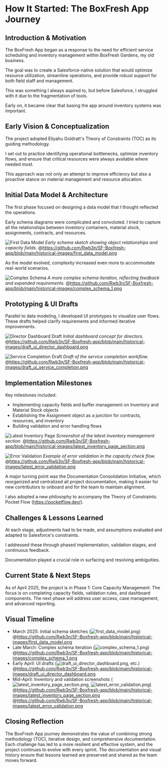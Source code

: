 # How It Started: The BoxFresh App Journey

## Introduction & Motivation

The BoxFresh App began as a response to the need for efficient service scheduling and inventory management within BoxFresh Gardens, my old business.

The goal was to create a Salesforce-native solution that would optimize resource utilization, streamline operations, and provide robust support for both field staff and management.

This was something I always aspired to, but before Salesforce, I struggled with it due to the fragmentation of tools.

Early on, it became clear that basing the app around inventory systems was important.

## Early Vision & Conceptualization

The project adopted Eliyahu Goldratt's Theory of Constraints (TOC) as its guiding methodology.

I set out to practice identifying operational bottlenecks, optimize inventory flows, and ensure that critical resources were always available where needed most.

This approach was not only an attempt to improve efficiency but also a proactive stance on material management and resource allocation.

## Initial Data Model & Architecture

The first phase focused on designing a data model that I thought reflected the operations.

Early schema diagrams were complicated and convoluted. I tried to capture all the relationships between inventory containers, material stock, assignments, contracts, and resources.

![First Data Model](https://github.com/Rwb3n/SF-Boxfresh-app/raw/main/historical-images/first_data_model.png)
*Early schema sketch showing object relationships and capacity fields.*
@https://github.com/Rwb3n/SF-Boxfresh-app/blob/main/historical-images/first_data_model.png

As the model evolved, complexity increased even more to accommodate real-world scenarios.

![Complex Schema](https://github.com/Rwb3n/SF-Boxfresh-app/raw/main/historical-images/complex_schema_1.png)
*A more complex schema iteration, reflecting feedback and expanded requirements.*
@https://github.com/Rwb3n/SF-Boxfresh-app/blob/main/historical-images/complex_schema_1.png

## Prototyping & UI Drafts

Parallel to data modeling, I developed UI prototypes to visualize user flows. These drafts helped clarify requirements and informed iterative improvements.

![Director Dashboard Draft](https://github.com/Rwb3n/SF-Boxfresh-app/raw/main/historical-images/draft_ui_director_dashboard.png)
*Initial dashboard concept for directors.*
@https://github.com/Rwb3n/SF-Boxfresh-app/blob/main/historical-images/draft_ui_director_dashboard.png

![Service Completion Draft](https://github.com/Rwb3n/SF-Boxfresh-app/raw/main/historical-images/draft_ui_service_completion.png)
*Draft of the service completion workflow.*
@https://github.com/Rwb3n/SF-Boxfresh-app/blob/main/historical-images/draft_ui_service_completion.png

## Implementation Milestones

Key milestones included:
- Implementing capacity fields and buffer management on Inventory and Material Stock objects
- Establishing the Assignment object as a junction for contracts, resources, and inventory
- Building validation and error handling flows

![Latest Inventory Page](https://github.com/Rwb3n/SF-Boxfresh-app/raw/main/historical-images/latest_inventory_page_section.png)
*Screenshot of the latest inventory management section.*
@https://github.com/Rwb3n/SF-Boxfresh-app/blob/main/historical-images/latest_inventory_page_section.png

![Error Validation](https://github.com/Rwb3n/SF-Boxfresh-app/raw/main/historical-images/latest_error_validation.png)
*Example of error validation in the capacity check flow.*
@https://github.com/Rwb3n/SF-Boxfresh-app/blob/main/historical-images/latest_error_validation.png

A major turning point was the Documentation Consolidation Initiative, which reorganized and centralized all project documentation, making it easier for new contributors to onboard and for the team to maintain alignment.

I also adopted a new philosophy to accompany the Theory of Constraints: Pocket Flow (https://pocketflow.dev/).

## Challenges & Lessons Learned

At each stage, adjustments had to be made, and assumptions evaluated and adapted to Salesforce's constraints.

I addressed these through phased implementation, validation stages, and continuous feedback.

Documentation played a crucial role in surfacing and resolving ambiguities.

## Current State & Next Steps
As of April 2025, the project is in Phase 1: Core Capacity Management. The focus is on completing capacity fields, validation rules, and dashboard components. The next phase will address user access, case management, and advanced reporting.

## Visual Timeline
- March 2025: Initial schema sketches (![first_data_model.png](https://github.com/Rwb3n/SF-Boxfresh-app/raw/main/historical-images/first_data_model.png))
  @https://github.com/Rwb3n/SF-Boxfresh-app/blob/main/historical-images/first_data_model.png
- Late March: Complex schema iteration (![complex_schema_1.png](https://github.com/Rwb3n/SF-Boxfresh-app/raw/main/historical-images/complex_schema_1.png))
  @https://github.com/Rwb3n/SF-Boxfresh-app/blob/main/historical-images/complex_schema_1.png
- Early April: UI drafts (![draft_ui_director_dashboard.png](https://github.com/Rwb3n/SF-Boxfresh-app/raw/main/historical-images/draft_ui_director_dashboard.png), etc.)
  @https://github.com/Rwb3n/SF-Boxfresh-app/blob/main/historical-images/draft_ui_director_dashboard.png
- Mid-April: Inventory and validation screenshots (![latest_inventory_page_section.png](https://github.com/Rwb3n/SF-Boxfresh-app/raw/main/historical-images/latest_inventory_page_section.png), ![latest_error_validation.png](https://github.com/Rwb3n/SF-Boxfresh-app/raw/main/historical-images/latest_error_validation.png))
  @https://github.com/Rwb3n/SF-Boxfresh-app/blob/main/historical-images/latest_inventory_page_section.png
  @https://github.com/Rwb3n/SF-Boxfresh-app/blob/main/historical-images/latest_error_validation.png

## Closing Reflection
The BoxFresh App journey demonstrates the value of combining strong methodology (TOC), iterative design, and comprehensive documentation. Each challenge has led to a more resilient and effective system, and the project continues to evolve with every sprint. The documentation and visual history ensure that lessons learned are preserved and shared as the team moves forward.
